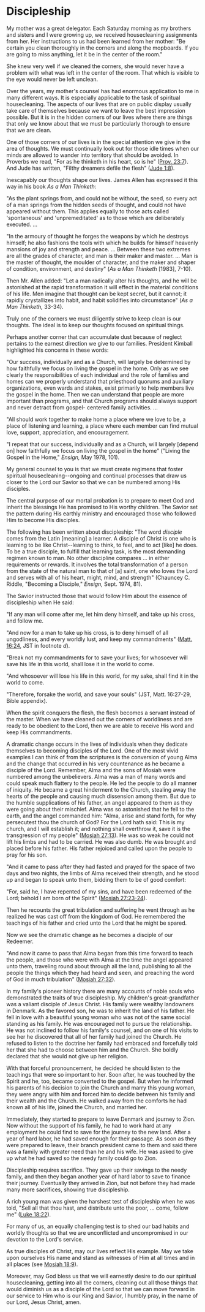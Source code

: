 # Discipleship

My mother was a great delegator. Each Saturday morning as my brothers and
sisters and I were growing up, we received housecleaning assignments from her.
Her instructions to us had been learned from her mother: "Be certain you clean
thoroughly in the corners and along the mopboards. If you are going to miss
anything, let it be in the center of the room."

She knew very well if we cleaned the corners, she would never have a problem
with what was left in the center of the room. That which is visible to the eye
would never be left unclean.

Over the years, my mother's counsel has had enormous application to me in many
different ways. It is especially applicable to the task of spiritual
housecleaning. The aspects of our lives that are on public display usually
take care of themselves because we want to leave the best impression possible.
But it is in the hidden corners of our lives where there are things that only
we know about that we must be particularly thorough to ensure that we are
clean.

One of those corners of our lives is in the special attention we give in the
area of thoughts. We must continually look out for those idle times when our
minds are allowed to wander into territory that should be avoided. In Proverbs
we read, "For as he thinketh in his heart, so is he" ([Prov.
23:7](https://www.lds.org/scriptures/ot/prov/23.7?lang=eng#6)). And Jude has
written, "Filthy dreamers defile the flesh" ([Jude
1:8](https://www.lds.org/scriptures/nt/jude/1.8?lang=eng#7)).

Inescapably our thoughts shape our lives. James Allen has expressed it this
way in his book _As a Man Thinketh:_

"As the plant springs from, and could not be without, the seed, so every act
of a man springs from the hidden seeds of thought, and could not have appeared
without them. This applies equally to those acts called 'spontaneous' and
'unpremeditated' as to those which are deliberately executed. ...

"In the armoury of thought he forges the weapons by which he destroys himself;
he also fashions the tools with which he builds for himself heavenly mansions
of joy and strength and peace. ... Between these two extremes are all the grades
of character, and man is their maker and master. ... Man is the master of
thought, the moulder of character, and the maker and shaper of condition,
environment, and destiny" (_As a Man Thinketh_ [1983], 7-10).

Then Mr. Allen added: "Let a man radically alter his thoughts, and he will be
astonished at the rapid transformation it will effect in the material
conditions of his life. Men imagine that thought can be kept secret, but it
cannot; it rapidly crystallizes into habit, and habit solidifies into
circumstance" (_As a Man Thinketh,_ 33-34).

Truly one of the corners we must diligently strive to keep clean is our
thoughts. The ideal is to keep our thoughts focused on spiritual things.

Perhaps another corner that can accumulate dust because of neglect pertains to
the earnest direction we give to our families. President Kimball highlighted
his concerns in these words:

"Our success, individually and as a Church, will largely be determined by how
faithfully we focus on living the gospel in the home. Only as we see clearly
the responsibilities of each individual and the role of families and homes can
we properly understand that priesthood quorums and auxiliary organizations,
even wards and stakes, exist primarily to help members live the gospel in the
home. Then we can understand that people are more important than programs, and
that Church programs should always support and never detract from gospel-
centered family activities. ...

"All should work together to make home a place where we love to be, a place of
listening and learning, a place where each member can find mutual love,
support, appreciation, and encouragement.

"I repeat that our success, individually and as a Church, will largely [depend
on] how faithfully we focus on living the gospel in the home" ("Living the
Gospel in the Home," _Ensign,_ May 1978, 101).

My general counsel to you is that we must create regimens that foster
spiritual housecleaning--ongoing and continual processes that draw us closer
to the Lord our Savior so that we can be numbered among His disciples.

The central purpose of our mortal probation is to prepare to meet God and
inherit the blessings He has promised to His worthy children. The Savior set
the pattern during His earthly ministry and encouraged those who followed Him
to become His disciples.

The following has been written about discipleship: "The word _disciple_ comes
from the Latin [meaning] a learner. A disciple of Christ is one who is
learning to be like Christ--learning to think, to feel, and to act [like] he
does. To be a true disciple, to fulfill that learning task, is the most
demanding regimen known to man. No other discipline compares ... in either
requirements or rewards. It involves the total transformation of a person from
the state of the natural man to that of [a] saint, one who loves the Lord and
serves with all of his heart, might, mind, and strength" (Chauncey C. Riddle,
"Becoming a Disciple," _Ensign,_ Sept. 1974, 81).

The Savior instructed those that would follow Him about the essence of
discipleship when He said:

"If any man will come after me, let him deny himself, and take up his cross,
and follow me.

"And now for a man to take up his cross, is to deny himself of all
ungodliness, and every worldly lust, and keep my commandments" ([Matt.
16:24](https://www.lds.org/scriptures/nt/matt/16.24?lang=eng#23), JST in
footnote _d_).

"Break not my commandments for to save your lives; for whosoever will save his
life in this world, shall lose it in the world to come.

"And whosoever will lose his life in this world, for my sake, shall find it in
the world to come.

"Therefore, forsake the world, and save your souls" (JST, Matt. 16:27-29,
Bible appendix).

When the spirit conquers the flesh, the flesh becomes a servant instead of the
master. When we have cleaned out the corners of worldliness and are ready to
be obedient to the Lord, then we are able to receive His word and keep His
commandments.

A dramatic change occurs in the lives of individuals when they dedicate
themselves to becoming disciples of the Lord. One of the most vivid examples I
can think of from the scriptures is the conversion of young Alma and the
change that occurred in his very countenance as he became a disciple of the
Lord. Remember, Alma and the sons of Mosiah were numbered among the
unbelievers. Alma was a man of many words and could speak much flattery to the
people. He led the people to do all manner of iniquity. He became a great
hinderment to the Church, stealing away the hearts of the people and causing
much dissension among them. But due to the humble supplications of his father,
an angel appeared to them as they were going about their mischief. Alma was so
astonished that he fell to the earth, and the angel commanded him: "Alma,
arise and stand forth, for why persecutest thou the church of God? For the
Lord hath said: This is my church, and I will establish it; and nothing shall
overthrow it, save it is the transgression of my people" ([Mosiah
27:13](https://www.lds.org/scriptures/bofm/mosiah/27.13?lang=eng#12)). He was
so weak he could not lift his limbs and had to be carried. He was also dumb.
He was brought and placed before his father. His father rejoiced and called
upon the people to pray for his son.

"And it came to pass after they had fasted and prayed for the space of two
days and two nights, the limbs of Alma received their strength, and he stood
up and began to speak unto them, bidding them to be of good comfort:

"For, said he, I have repented of my sins, and have been redeemed of the Lord;
behold I am born of the Spirit" ([Mosiah
27:23-24](https://www.lds.org/scriptures/bofm/mosiah/27.23-24?lang=eng#22)).

Then he recounts the great tribulation and suffering he went through as he
realized he was cast off from the kingdom of God. He remembered the teachings
of his father and cried unto the Lord that he might be spared.

Now we see the dramatic change as he becomes a disciple of our Redeemer.

"And now it came to pass that Alma began from this time forward to teach the
people, and those who were with Alma at the time the angel appeared unto them,
traveling round about through all the land, publishing to all the people the
things which they had heard and seen, and preaching the word of God in much
tribulation" ([Mosiah
27:32](https://www.lds.org/scriptures/bofm/mosiah/27.32?lang=eng#31)).

In my family's pioneer history there are many accounts of noble souls who
demonstrated the traits of true discipleship. My children's great-grandfather
was a valiant disciple of Jesus Christ. His family were wealthy landowners in
Denmark. As the favored son, he was to inherit the land of his father. He fell
in love with a beautiful young woman who was not of the same social standing
as his family. He was encouraged not to pursue the relationship. He was not
inclined to follow his family's counsel, and on one of his visits to see her
he discovered that all of her family had joined the Church. He refused to
listen to the doctrine her family had embraced and forcefully told her that
she had to choose between him and the Church. She boldly declared that she
would not give up her religion.

With that forceful pronouncement, he decided he should listen to the teachings
that were so important to her. Soon after, he was touched by the Spirit and
he, too, became converted to the gospel. But when he informed his parents of
his decision to join the Church and marry this young woman, they were angry
with him and forced him to decide between his family and their wealth and the
Church. He walked away from the comforts he had known all of his life, joined
the Church, and married her.

Immediately, they started to prepare to leave Denmark and journey to Zion. Now
without the support of his family, he had to work hard at any employment he
could find to save for the journey to the new land. After a year of hard
labor, he had saved enough for their passage. As soon as they were prepared to
leave, their branch president came to them and said there was a family with
greater need than he and his wife. He was asked to give up what he had saved
so the needy family could go to Zion.

Discipleship requires sacrifice. They gave up their savings to the needy
family, and then they began another year of hard labor to save to finance
their journey. Eventually they arrived in Zion, but not before they had made
many more sacrifices, showing true discipleship.

A rich young man was given the harshest test of discipleship when he was told,
"Sell all that thou hast, and distribute unto the poor, ... come, follow me"
([Luke 18:22](https://www.lds.org/scriptures/nt/luke/18.22?lang=eng#21)).

For many of us, an equally challenging test is to shed our bad habits and
worldly thoughts so that we are unconflicted and uncompromised in our devotion
to the Lord's service.

As true disciples of Christ, may our lives reflect His example. May we take
upon ourselves His name and stand as witnesses of Him at all times and in all
places (see [Mosiah
18:9](https://www.lds.org/scriptures/bofm/mosiah/18.9?lang=eng#8)).

Moreover, may God bless us that we will earnestly desire to do our spiritual
housecleaning, getting into all the corners, cleaning out all those things
that would diminish us as a disciple of the Lord so that we can move forward
in our service to Him who is our King and Savior, I humbly pray, in the name
of our Lord, Jesus Christ, amen.

